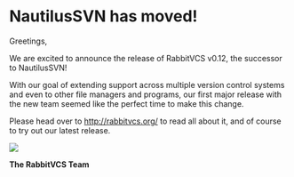 # NautilusSVN has moved! #

Greetings,

We are excited to announce the release of RabbitVCS v0.12, the successor to
NautilusSVN!

With our goal of extending support across multiple version control systems
and even to other file managers and programs, our first major release with the
new team seemed like the perfect time to make this change.

Please head over to http://rabbitvcs.org/ to read all about it, and of course to
try out our latest release.

[![](http://rabbitvcs.org/images/logo.png)](http://rabbitvcs.org/)

**The RabbitVCS Team**